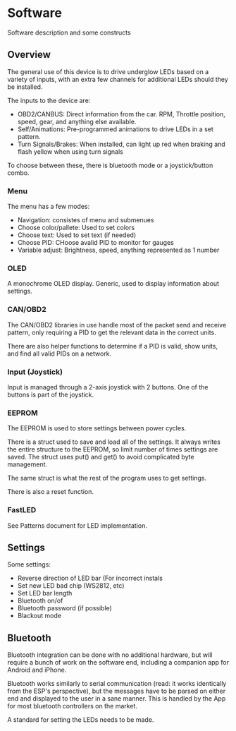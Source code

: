 # Software
Software description and some constructs

## Overview
The general use of this device is to drive underglow LEDs based on a variety of inputs, with an extra few channels for additional LEDs should they be installed.

The inputs to the device are:
- OBD2/CANBUS: Direct information from the car. RPM, Throttle position, speed, gear, and anything else available.
- Self/Animations: Pre-programmed animations to drive LEDs in a set pattern.
- Turn Signals/Brakes: When installed, can light up red when braking and flash yellow when using turn signals

To choose between these, there is bluetooth mode or a joystick/button combo.

### Menu
The menu has a few modes:
- Navigation: consistes of menu and submenues
- Choose color/pallete: Used to set colors
- Choose text: Used to set text (if needed)
- Choose PID: CHoose  avalid PID to monitor for gauges
- Variable adjust: Brightness, speed, anything represented as 1 number

### OLED
A monochrome OLED display. Generic, used to display information about settings. 

### CAN/OBD2
The CAN/OBD2 libraries in use handle most of the packet send and receive pattern, only requiring a PID to get the relevant data in the correct units.

There are also helper functions to determine if a PID is valid, show units, and find all valid PIDs on a network.

### Input (Joystick)
Input is managed through a 2-axis joystick with 2 buttons. One of the buttons is part of the joystick.

### EEPROM
The EEPROM is used to store settings between power cycles.

There is a struct used to save and load all of the settings. It always writes the entire structure to the EEPROM, so limit number of times settings are saved. The struct uses put() and get() to avoid complicated byte management.

The same struct is what the rest of the program uses to get settings.

There is also a reset function.

### FastLED
See Patterns document for LED implementation.

## Settings
Some settings:
- Reverse direction of LED bar (For incorrect instals
- Set new LED bad chip (WS2812, etc)
- Set LED bar length
- Bluetooth on/of
- Bluetooth password (if possible)
- Blackout mode

## Bluetooth
Bluetooth integration can be done with no additional hardware, but will require a bunch of work on the software end, including a companion app for Android and iPhone.

Bluetooth works similarly to serial communication (read: it works identically from the ESP's perspective), but the messages have to be parsed on either end and displayed to the user in a sane manner. This is handled by the App for most bluetooth controllers on the market.

A standard for setting the LEDs needs to be made.
